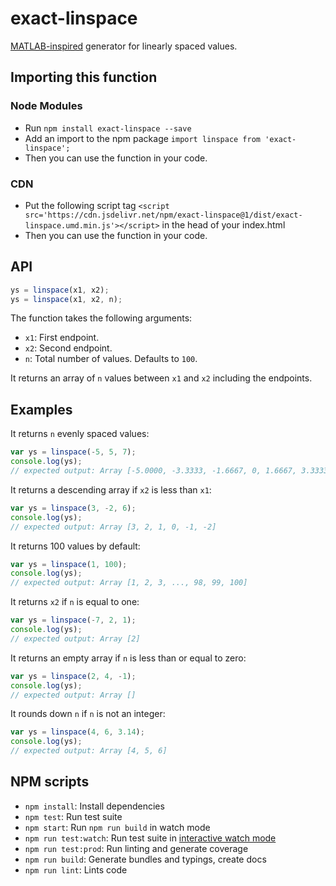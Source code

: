 # exact-linspace

[MATLAB-inspired](https://www.mathworks.com/help/matlab/ref/linspace.html) generator for linearly spaced values.

## Importing this function

### Node Modules

- Run `npm install exact-linspace --save`
- Add an import to the npm package `import linspace from 'exact-linspace';`
- Then you can use the function in your code.

### CDN

- Put the following script tag `<script src='https://cdn.jsdelivr.net/npm/exact-linspace@1/dist/exact-linspace.umd.min.js'></script>` in the head of your index.html
- Then you can use the function in your code.

## API

```javascript
ys = linspace(x1, x2);
ys = linspace(x1, x2, n);
```

The function takes the following arguments:

- `x1`: First endpoint.
- `x2`: Second endpoint.
- `n`: Total number of values. Defaults to `100`.

It returns an array of `n` values between `x1` and `x2` including the endpoints.

## Examples

It returns `n` evenly spaced values:

```javascript
var ys = linspace(-5, 5, 7);
console.log(ys);
// expected output: Array [-5.0000, -3.3333, -1.6667, 0, 1.6667, 3.3333, 5.0000]
```

It returns a descending array if `x2` is less than `x1`:

```javascript
var ys = linspace(3, -2, 6);
console.log(ys);
// expected output: Array [3, 2, 1, 0, -1, -2]
```

It returns 100 values by default:

```javascript
var ys = linspace(1, 100);
console.log(ys);
// expected output: Array [1, 2, 3, ..., 98, 99, 100]
```

It returns `x2` if `n` is equal to one:

```javascript
var ys = linspace(-7, 2, 1);
console.log(ys);
// expected output: Array [2]
```

It returns an empty array if `n` is less than or equal to zero:

```javascript
var ys = linspace(2, 4, -1);
console.log(ys);
// expected output: Array []
```

It rounds down `n` if `n` is not an integer:

```javascript
var ys = linspace(4, 6, 3.14);
console.log(ys);
// expected output: Array [4, 5, 6]
```

## NPM scripts

- `npm install`: Install dependencies
- `npm test`: Run test suite
- `npm start`: Run `npm run build` in watch mode
- `npm run test:watch`: Run test suite in [interactive watch mode](http://facebook.github.io/jest/docs/cli.html#watch)
- `npm run test:prod`: Run linting and generate coverage
- `npm run build`: Generate bundles and typings, create docs
- `npm run lint`: Lints code
